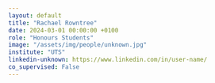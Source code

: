 ```yaml
---
layout: default
title: "Rachael Rowntree"
date: 2024-03-01 00:00:00 +0100
role: "Honours Students"
image: "/assets/img/people/unknown.jpg"
institute: "UTS"
linkedin-unknown: https://www.linkedin.com/in/user-name/
co_supervised: False
---
```

